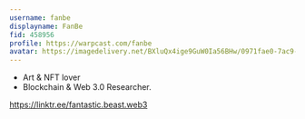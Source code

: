 ```yaml
---
username: fanbe
displayname: FanBe
fid: 458956
profile: https://warpcast.com/fanbe
avatar: https://imagedelivery.net/BXluQx4ige9GuW0Ia56BHw/0971fae0-7ac9-495e-6c5e-945cba436300/original
---
```

- Art & NFT lover  
- Blockchain & Web 3.0 Researcher.    
  
https://linktr.ee/fantastic.beast.web3  
